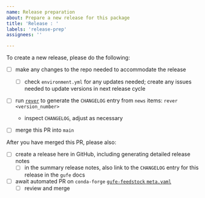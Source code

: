 ```yaml
---
name: Release preparation
about: Prepare a new release for this package
title: 'Release : '
labels: 'release-prep'
assignees: ''

---
```


To create a new release, please do the following:
- [ ] make any changes to the repo needed to accommodate the release
    - [ ] check `environment.yml` for any updates needed; create any issues needed to update versions in next release cycle
- [ ] run [`rever`](https://regro.github.io/rever-docs/index.html#rever-releaser-of-versions) to generate the `CHANGELOG` entry from `news` items: `rever <version_number>`
    - inspect `CHANGELOG`, adjust as necessary
- [ ] merge this PR into `main`


After you have merged this PR, please also:
- [ ]  create a release here in GitHub, including generating detailed release notes
    - [ ] in the summary release notes, also link to the `CHANGELOG` entry for this release in the `gufe` docs
- [ ]  await automated PR on `conda-forge` [`gufe-feedstock` `meta.yaml`](https://github.com/conda-forge/gufe-feedstock/blob/main/recipe/meta.yaml)
    - [ ] review and merge
